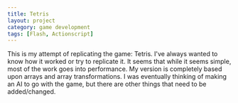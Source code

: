 ```yaml
---
title: Tetris
layout: project
category: game development
tags: [Flash, Actionscript]
---
```

This is my attempt of replicating the game: Tetris. I've always wanted to know how it worked or try
to replicate it. It seems that while it seems simple, most of the work goes into performance. My
version is completely based upon arrays and array transformations. I was eventually thinking of
making an AI to go with the game, but there are other things that need to be added/changed.
